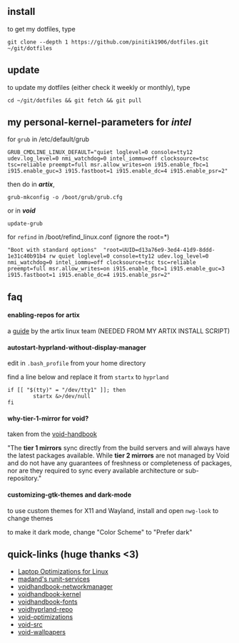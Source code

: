 ## install
to get my dotfiles, type

```
git clone --depth 1 https://github.com/pinitik1906/dotfiles.git ~/git/dotfiles
```

## update
to update my dotfiles (either check it weekly or monthly), type

```
cd ~/git/dotfiles && git fetch && git pull
```

## my personal-kernel-parameters for *intel*
for `grub` in /etc/default/grub
```
GRUB_CMDLINE_LINUX_DEFAULT="quiet loglevel=0 console=tty12 udev.log_level=0 nmi_watchdog=0 intel_iommu=off clocksource=tsc tsc=reliable preempt=full msr.allow_writes=on i915.enable_fbc=1 i915.enable_guc=3 i915.fastboot=1 i915.enable_dc=4 i915.enable_psr=2"
```
then do in ***artix***,
```
grub-mkconfig -o /boot/grub/grub.cfg
```
or in ***void***
```
update-grub
```

for `refind` in /boot/refind_linux.conf (ignore the root=*)
```
"Boot with standard options"  "root=UUID=d13a76e9-3ed4-41d9-8ddd-1e31c40b91b4 rw quiet loglevel=0 console=tty12 udev.log_level=0 nmi_watchdog=0 intel_iommu=off clocksource=tsc tsc=reliable preempt=full msr.allow_writes=on i915.enable_fbc=1 i915.enable_guc=3 i915.fastboot=1 i915.enable_dc=4 i915.enable_psr=2"
```

## faq

#### enabling-repos for artix
a [guide](https://wiki.artixlinux.org/Main/Repositories) by the artix linux team (NEEDED FROM MY ARTIX INSTALL SCRIPT)

#### autostart-hyprland-without-display-manager
edit in `.bash_profile` from your home directory

find a line below and replace it from `startx` to `hyprland`
```
if [[ "$(tty)" = "/dev/tty1" ]]; then
        startx &>/dev/null
fi
```

#### why-tier-1-mirror for void?
taken from the [void-handbook](https://xmirror.voidlinux.org) 

"The **tier 1 mirrors** sync directly from the build servers and will always have the latest packages available. While **tier 2 mirrors** are not managed by Void and do not have any guarantees of freshness or completeness of packages, nor are they required to sync every available architecture or sub-repository."

#### customizing-gtk-themes and dark-mode
to use custom themes for X11 and Wayland, install and open `nwg-look` to change themes

to make it dark mode, change "Color Scheme" to "Prefer dark"

## quick-links (huge thanks <3)
- [Laptop Optimizations for Linux](https://gist.github.com/LarryIsBetter/218fda4358565c431ba0e831665af3d1)
- [madand's runit-services](https://github.com/madand/runit-services)
- [voidhandbook-networkmanager](https://docs.voidlinux.org/config/network/networkmanager.html#starting-networkmanager)
- [voidhandbook-kernel](https://docs.voidlinux.org/config/kernel.html#switching-to-another-kernel-series)
- [voidhandbook-fonts](https://docs.voidlinux.org/config/graphical-session/fonts.html)
- [voidhyprland-repo](https://github.com/Makrennel/hyprland-void)
- [void-optimizations](https://gist.github.com/themagicalmammal/e443d3c5440d566f8206e5b957ab1493)
- [void-src](https://github.com/void-linux/void-packages)
- [void-wallpapers](https://osowoso.github.io/Void-Wallpapers/)
